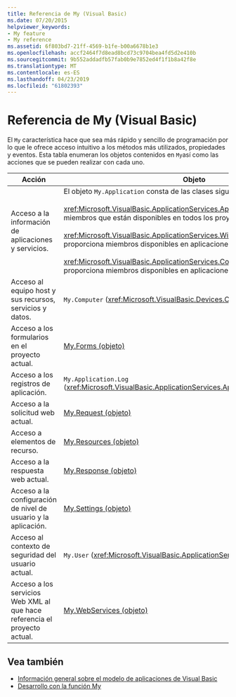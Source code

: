 ```yaml
---
title: Referencia de My (Visual Basic)
ms.date: 07/20/2015
helpviewer_keywords:
- My feature
- My reference
ms.assetid: 6f803bd7-21ff-4569-b1fe-b00a6678b1e3
ms.openlocfilehash: accf2464f7d8ead8bcd73c9704bea4fd5d2e410b
ms.sourcegitcommit: 9b552addadfb57fab0b9e7852ed4f1f1b8a42f8e
ms.translationtype: MT
ms.contentlocale: es-ES
ms.lasthandoff: 04/23/2019
ms.locfileid: "61802393"
---
```

# <a name="my-reference-visual-basic"></a>Referencia de My (Visual Basic)
El `My` característica hace que sea más rápido y sencillo de programación por lo que le ofrece acceso intuitivo a los métodos más utilizados, propiedades y eventos. Esta tabla enumeran los objetos contenidos en `My`así como las acciones que se pueden realizar con cada uno.  
  
|**Acción**|**Objeto**|  
|----------------|----------------|  
|Acceso a la información de aplicaciones y servicios.|El objeto `My.Application` consta de las clases siguientes:<br /><br /> <xref:Microsoft.VisualBasic.ApplicationServices.ApplicationBase> proporciona miembros que están disponibles en todos los proyectos.<br /><br /> <xref:Microsoft.VisualBasic.ApplicationServices.WindowsFormsApplicationBase> proporciona miembros disponibles en aplicaciones de Windows Forms.<br /><br /> <xref:Microsoft.VisualBasic.ApplicationServices.ConsoleApplicationBase> proporciona miembros disponibles en aplicaciones de consola.|  
|Acceso al equipo host y sus recursos, servicios y datos.|`My.Computer` (<xref:Microsoft.VisualBasic.Devices.Computer>)|  
|Acceso a los formularios en el proyecto actual.|[My.Forms (objeto)](../../../visual-basic/language-reference/objects/my-forms-object.md)|  
|Acceso a los registros de aplicación.|`My.Application.Log` (<xref:Microsoft.VisualBasic.ApplicationServices.ApplicationBase.Log%2A>)|  
|Acceso a la solicitud web actual.|[My.Request (objeto)](../../../visual-basic/language-reference/objects/my-request-object.md)|  
|Acceso a elementos de recurso.|[My.Resources (objeto)](../../../visual-basic/language-reference/objects/my-resources-object.md)|  
|Acceso a la respuesta web actual.|[My.Response (objeto)](../../../visual-basic/language-reference/objects/my-response-object.md)|  
|Acceso a la configuración de nivel de usuario y la aplicación.|[My.Settings (objeto)](../../../visual-basic/language-reference/objects/my-settings-object.md)|  
|Acceso al contexto de seguridad del usuario actual.|`My.User` (<xref:Microsoft.VisualBasic.ApplicationServices.User>)|  
|Acceso a los servicios Web XML al que hace referencia el proyecto actual.|[My.WebServices (objeto)](../../../visual-basic/language-reference/objects/my-webservices-object.md)|  
  
## <a name="see-also"></a>Vea también

- [Información general sobre el modelo de aplicaciones de Visual Basic](../../../visual-basic/developing-apps/development-with-my/overview-of-the-visual-basic-application-model.md)
- [Desarrollo con la función My](../../../visual-basic/developing-apps/development-with-my/index.md)
